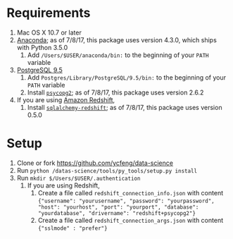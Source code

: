 # Requirements

1. Mac OS X 10.7 or later
2. [Anaconda](https://www.continuum.io/downloads); as of 7/8/17, this package uses version 4.3.0, which ships with Python 3.5.0
    1. Add `/Users/$USER/anaconda/bin:` to the beginning of your `PATH` variable
3. [PostgreSQL 9.5](https://www.postgresql.org/download/macosx/)
    1. Add `Postgres/Library/PostgreSQL/9.5/bin:` to the beginning of your `PATH` variable
    2. Install [`psycopg2`](https://anaconda.org/anaconda/psycopg2); as of 7/8/17, this package uses version 2.6.2
4. If you are using [Amazon Redshift](https://aws.amazon.com/redshift/),
    1. Install [`sqlalchemy-redshift`](https://anaconda.org/conda-forge/sqlalchemy-redshift); as of 7/8/17, this package uses version 0.5.0

# Setup
1. Clone or fork https://github.com/ycfeng/data-science
2. Run `python /datas-science/tools/py_tools/setup.py install`
3. Run `mkdir $/Users/$USER/.authentication`
    1. If you are using Redshift,
        1. Create a file called `redshift_connection_info.json` with content `{"username": "yourusername", "password": "yourpassword", "host": "yourhost", "port": "yourport", "database": "yourdatabase", "drivername": "redshift+psycopg2"}`
        2. Create a file called `redshift_connection_args.json` with content `{"sslmode" : "prefer"}`

